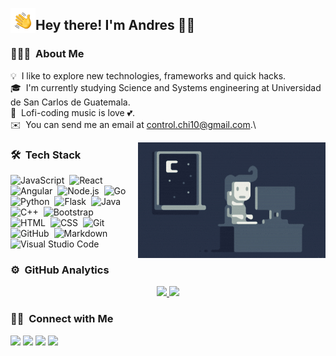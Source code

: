 
<img alt="NC" src="./assets/Hand%20Wave.gif" width='40' align="left"/><h2>Hey there! I'm Andres 🤏😎</h2>

### 👨🏻‍💻 &nbsp;About Me

💡 &nbsp;I like to explore new technologies, frameworks and quick hacks.\
🎓 &nbsp;I'm currently studying Science and Systems engineering at Universidad de San Carlos de Guatemala.\
🎵 &nbsp;Lofi-coding music is love 💕.\
✉️ &nbsp;You can send me an email at control.chi10@gmail.com.\

<img alt="Night Coding" src="./assets/Night-Coding.gif" align="right"/>



### 🛠 &nbsp;Tech Stack

![JavaScript](https://img.shields.io/badge/-JavaScript-05122A?style=flat&logo=javascript)&nbsp;
![React](https://img.shields.io/badge/-React-05122A?style=flat&logo=react)&nbsp;
![Angular](https://img.shields.io/badge/-Angular-05122A?style=flat&logo=angular)&nbsp;
![Node.js](https://img.shields.io/badge/-Node.js-05122A?style=flat&logo=node.js)&nbsp;
![Go](https://img.shields.io/badge/-Go-05122A?style=flat&logo=go)&nbsp;
![Python](https://img.shields.io/badge/-Python-05122A?style=flat&logo=python)&nbsp;
![Flask](https://img.shields.io/badge/-Flask-05122A?style=flat&logo=flask)&nbsp;
![Java](https://img.shields.io/badge/-Java-05122A?style=flat&logo=Java)&nbsp;
![C++](https://img.shields.io/badge/-C++-05122A?style=flat&logo=C%2B%2B&logoColor=00599C)&nbsp;
![Bootstrap](https://img.shields.io/badge/-Bootstrap-05122A?style=flat&logo=bootstrap&logoColor=563D7C)\
![HTML](https://img.shields.io/badge/-HTML-05122A?style=flat&logo=HTML5)&nbsp;
![CSS](https://img.shields.io/badge/-CSS-05122A?style=flat&logo=CSS3&logoColor=1572B6)&nbsp;
![Git](https://img.shields.io/badge/-Git-05122A?style=flat&logo=git)&nbsp;
![GitHub](https://img.shields.io/badge/-GitHub-05122A?style=flat&logo=github)&nbsp;
![Markdown](https://img.shields.io/badge/-Markdown-05122A?style=flat&logo=markdown)\
![Visual Studio Code](https://img.shields.io/badge/-Visual%20Studio%20Code-05122A?style=flat&logo=visual-studio-code&logoColor=007ACC)&nbsp;

### ⚙️ &nbsp;GitHub Analytics

<p align="center">
<a href="https://github.com/AndresRodas">
  <img height="180em" src="https://github-readme-stats.vercel.app/api?username=AndresRodas&count_private=true&show_icons=true&hide=contribs,stars&theme=synthwave"/>
  <img height="180em" src="https://github-readme-stats-eight-theta.vercel.app/api/top-langs/?username=AndresRodas&layout=compact&langs_count=8&theme=synthwave"/>
</a>
</p>

### 🤝🏻 &nbsp;Connect with Me

<p align="center">

<a href="https://www.linkedin.com/in/andres-rodas-developer"><img src="https://img.shields.io/badge/-Andres%20Rodas-0077B5?style=flat&logo=Linkedin&logoColor=white"/></a>
<a href="mailto:control.chi10@gmail.com"><img src="https://img.shields.io/badge/-control.chi10@gmail.com-D14836?style=flat&logo=Gmail&logoColor=white"/></a>
<a href="mailto:201504220usac@gmail.com"><img src="https://img.shields.io/badge/-201504220usac@gmail.com-D14836?style=flat&logo=Gmail&logoColor=white"/></a>
<a href="https://www.instagram.com/alu_xd6"><img src="https://img.shields.io/badge/-@alu__xd6-E4405F?style=flat&logo=Instagram&logoColor=white"/></a>
